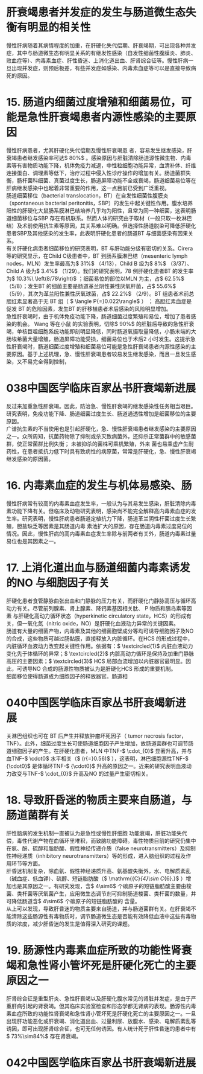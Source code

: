# 肝衰竭患者并发症的发生与肠道微生态失衡有明显的相关性  
慢性肝病随着其病情程度的加重，在肝硬化失代偿期、肝衰竭期，可出现各种并发症，其中与肠道微生态有明显关系的有继发性感染（自发性细菌性腹膜炎、肺炎、败血症等）、内毒素血症、肝性昏迷、上消化道出血、肝肾综合征等。慢性肝病一旦出现并发症，则预后极差，有些并发症如感染、内毒素血症等可以是直接导致病死的原因。  
# 15. 肠道内细菌过度增殖和细菌易位，可能是急性肝衰竭患者内源性感染的主要原因  
慢性肝病患者，尤其肝硬化失代偿期及慢性肝衰竭患 者，容易发生继发感染，肝衰竭患者继发感染率可达$ 80\%$ 。感染原因与肝脏清除肠道源性微生物、内毒素等有害物质功能下降，机体免疫力减退，中性粒细胞功能异常，血清补体、纤维连接蛋白、调理素等低下，治疗过程中侵入性诊疗操作的增加有关。肠道菌群失衡，肠杆菌科细菌、真菌过度生长，肠道屏障功能不全或衰竭，肠道细菌易位等在肝病继发感染中也起着非常重要的作用，这一点目前已受到广泛重视。  
肠道细菌移位（bacterial translocation，BT）在自发性细菌性腹膜炎（spontaneous bacterial peritonitis，SBP）的发生中起关键性作用。腹水培养阳性的肝硬化大鼠肠系膜淋巴结培养几乎均为阳性，且常为同一种细菌，这表明肠道细菌移位与SBP 存在有机联系。然而人体的研究由于取材（一般只取一枚淋巴结）及术前使用抗生素等原因，其关系难以明确。但选择性肠道脱染可降低肝硬化患者SBP及其他感染的发生率，此表明肝硬化患者的肠道BT 与细菌感染有因果关系。  
有关肝硬化病患者细菌移位的研究表明，BT 与肝功能分级有密切的关系。Cirera 等的研究显示，在Child C级患者中，BT 到肠系膜淋巴结（mesenteric lymph nodes，MLN）发生率最高为$ 31\%$ （4/13），Child B 级为$ 8\%$ （3/37）、Child A 级为$ 3.4\%$ （1/29）。我们的研究表明，78 例肝硬化患者BT 的发生率为$ 10.3\%\ \left(8/78\right)$ ；细菌易位的部位以MLN 为主，占$ 62.5\%$ （5/8）；发生BT 的细菌主要是肠道革兰阴性兼性厌氧杆菌，占$ 55.6\%$ （5/9），其次为革兰阳性兼性厌氧球菌，占$ 22.2\%$ （2/9）。BT 组患者术前总胆红素显著高于无 BT  组（ $ \langle P{=}0.022\rangle$  ） ； 高胆红素血症是促发 BT 的危险因素，发生BT 的肝移植患者术后感染的风险明显增加。  
急性肝衰竭时，由于机体免疫功能下降，肠道细菌过度繁殖和易位，增加了患者感染的机会。 Wang  等在小鼠 的实验表明，切除$ 90\%$  的肝脏后导致的急性肝衰竭，单核巨噬细胞系统功能即刻明显降低，同时肠道氧摄取量降低，小肠末端的大肠埃希菌大量增殖，肠道屏障功能受损，细菌易位也于术后2 小时发生。这提示急性肝衰竭时，肠道细菌过度增殖和细菌易位可能是急性肝衰竭患者内源性感染的主要原因。基于上述机理，急、慢性肝衰竭患者较易发生继发感染，而且一旦发生感染，又不易完全得到控制，  
# 038中国医学临床百家丛书肝衰竭新进展  
反过来加重急性肝衰竭。因此，防治急、慢性肝衰竭的继发感染性任务相当艰巨。  
研究表明，免疫功能下降、肠道细菌过度生长、肠道通透性增加是细菌移位的主要原因。  
广谱抗生素的不当使用也是引起肝硬化，急、慢性肝衰竭患者继发感染的主要原因之一。众所周知，抗菌药物除了抑制或杀灭致病菌外，还抑杀正常菌群中的敏感菌群，使正常菌群比例失衡； 未被抑杀的菌株可乘机繁殖，外来 菌也易乘虚产生耐药性，在患者抵抗力低下时具有致病性的病原菌，常常是肝硬化，急、慢性肝衰竭继发感染的原因菌。  
# 16.  内毒素血症的发生与机体易感染、肠  
慢性肝病常有较高的内毒素血症发生率，一般认为与其易发生感染，肝脏清除内毒素功能下降有关。但临床及动物研究表明，感染尚不能完全解释高内毒素血症的发生率。研究表明，慢性肝病患者肠道定植抗力下降，肠道革兰阴性杆菌过度生长繁殖，胆盐缺乏等因素是其肠道内毒 素池扩大的原因，存在肠道内毒素过度易位的情况。因此，慢性肝病的高内毒素血症发生率除与前两者有关外，肠道内毒素过量易位也是其因素之一。  
# 17.  上消化道出血与肠道细菌内毒素诱发 的NO 与细胞因子有关  
肝硬化患者食管静脉曲张出血和门静脉的压力有关，而肝硬化门静脉高压与循环高动力有关。尽管前列腺素、肾上腺素、降钙素基因相关肽、 P  物质和胰岛素等因素 与肝硬化高动力循环状态（hyperkinetic circulatory state，HCS）的形成有关，但一氧化氮（nitric oxide，NO）是肝硬化血液动力异常的关键因素。  
肠道有大量的细菌产物，内毒素及其他的细菌胞壁成分等均可诱导细胞因子及NO 的合成，这些物质可越过肠黏膜，直接释放入内脏循环。在HCS 的形成过程中，内脏循环血液动力改变起关键性作用。依据有：$ \textcircled{1}$    内脏血液动力变化先于体循环的异常；$ \textcircled{2}$    内脏高动力循环是保持及加重门静脉高压的主要因素；$ \textcircled{3}$    HCS 局部血流增加以内脏器官最明显。因此，可诱导NO 合成的肠源性物质被认为是肝硬化HCS 形成的重要机制。  
细菌移位使得肠道成为细胞因子的释放器官。肠道相  
# 040中国医学临床百家丛书肝衰竭新进展  
关淋巴组织也可在 BT  后产生并释放肿瘤坏死因子（ tumor  necrosis factor，TNF）。此外，细菌过度生长可使肠道细胞因子产生增加，故肠道菌群也可调节肠道细胞因子的产生。在肝硬化患者，MLN 中TNF-$ \cdot_{0}$     显著升高，并与血TNF-$ \cdot0$ 水平相关（$ (r{=}0.56)$ ），这表明，淋巴细胞源性TNF-$ {\cdot0}$     是体循环TNF-$ {\cdot0}$     升高的原因之一。近来的研究表明血液动力改变与TNF-$ \cdot_{0}$     升高及NO 的过量产生密切相关。  
# 18. 导致肝昏迷的物质主要来自肠道，与肠道菌群有关  
肝性脑病的发生机制一直被认为是急性或慢性肝细胞 功能衰竭，肝脏功能失代偿，毒性代谢产物在血循环里堆积，而致脑功能障碍。毒性物质目前的研究仍集中在氨、酚、硫醇和脂肪酸、假性神经传递介质（false neurotransmitters）及抑制性神经递质（inhibitory neurotransmitters）等的形成，进入脑组织的过程及作用环节等方面。  
肝昏迷机制复杂，除血氨、假性神经递质升高、氨基酸失衡外，水、电解质紊乱（碱血症、低血钾）、硫醇、短链脂肪酸（$ \mathrm{{C}_{4}\sim C_{6}.}$    ）增加也是其原因之一。有研究发现，含$ 4\sim6$  个碳原子的短链脂肪酸主要由梭菌、类杆菌等厌氧菌产生，应用微生态调节剂可抑制肠道梭菌、类杆菌的数量，并可降低肠道含$ 4\sim6$  个碳原子的短链脂肪酸的 含量。  
从上可以发现，导致肝昏迷的物质主要来自肠道，并与肠道菌群有关。在肝衰竭不能清除这些肠源性有毒物质时，调节肠道微生态是否能有效降低血液中这些有毒物质的浓度，减少肝昏迷的发生是值得深入研究的课题。  
# 19. 肠源性内毒素血症所致的功能性肾衰竭和急性肾小管坏死是肝硬化死亡的主要原因之一  
肝肾综合征是重型肝炎、急性肝衰竭以及肝硬化腹水常见的肾脏并发症，是由于严重肝病引起的肾衰竭。但其临床实验室检查和形态学都无肾病的表现。肠源性内毒素血症所致的功能性肾衰竭和急性肾小管坏死是肝硬化死亡的主要原因之一。一旦出现肝功能恶化或肝衰竭、消化道出血、过量利尿、放腹水、感染、电解质紊乱等诱因，即可出现肝肾综合征，也可无任何诱因。有人统计死于肝性昏迷的患者中有$ 73\%\sim84\%$  存在肾衰竭。  
# 042中国医学临床百家丛书肝衰竭新进展  
